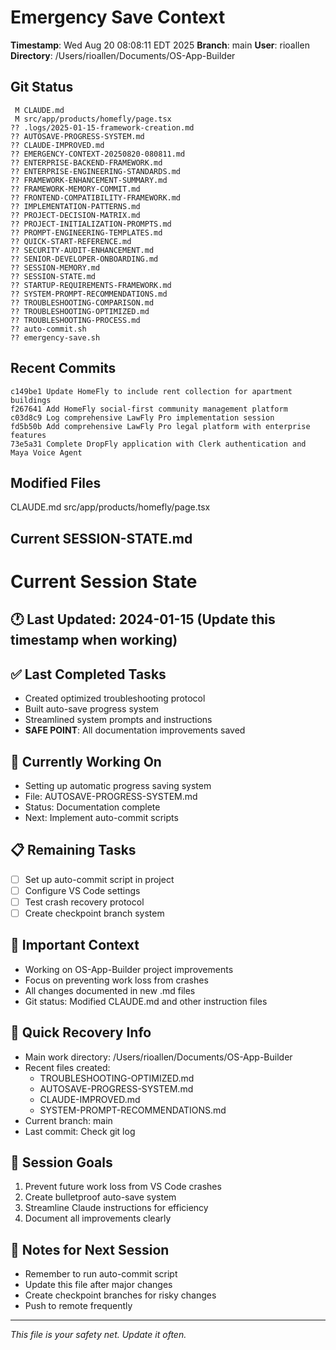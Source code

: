 # Emergency Save Context
**Timestamp**: Wed Aug 20 08:08:11 EDT 2025
**Branch**: main
**User**: rioallen
**Directory**: /Users/rioallen/Documents/OS-App-Builder

## Git Status
```
 M CLAUDE.md
 M src/app/products/homefly/page.tsx
?? .logs/2025-01-15-framework-creation.md
?? AUTOSAVE-PROGRESS-SYSTEM.md
?? CLAUDE-IMPROVED.md
?? EMERGENCY-CONTEXT-20250820-080811.md
?? ENTERPRISE-BACKEND-FRAMEWORK.md
?? ENTERPRISE-ENGINEERING-STANDARDS.md
?? FRAMEWORK-ENHANCEMENT-SUMMARY.md
?? FRAMEWORK-MEMORY-COMMIT.md
?? FRONTEND-COMPATIBILITY-FRAMEWORK.md
?? IMPLEMENTATION-PATTERNS.md
?? PROJECT-DECISION-MATRIX.md
?? PROJECT-INITIALIZATION-PROMPTS.md
?? PROMPT-ENGINEERING-TEMPLATES.md
?? QUICK-START-REFERENCE.md
?? SECURITY-AUDIT-ENHANCEMENT.md
?? SENIOR-DEVELOPER-ONBOARDING.md
?? SESSION-MEMORY.md
?? SESSION-STATE.md
?? STARTUP-REQUIREMENTS-FRAMEWORK.md
?? SYSTEM-PROMPT-RECOMMENDATIONS.md
?? TROUBLESHOOTING-COMPARISON.md
?? TROUBLESHOOTING-OPTIMIZED.md
?? TROUBLESHOOTING-PROCESS.md
?? auto-commit.sh
?? emergency-save.sh
```

## Recent Commits
```
c149be1 Update HomeFly to include rent collection for apartment buildings
f267641 Add HomeFly social-first community management platform
c03d8c9 Log comprehensive LawFly Pro implementation session
fd5b50b Add comprehensive LawFly Pro legal platform with enterprise features
73e5a31 Complete DropFly application with Clerk authentication and Maya Voice Agent
```

## Modified Files
CLAUDE.md
src/app/products/homefly/page.tsx

## Current SESSION-STATE.md
# Current Session State

## 🕐 Last Updated: 2024-01-15 (Update this timestamp when working)

## ✅ Last Completed Tasks
- Created optimized troubleshooting protocol
- Built auto-save progress system
- Streamlined system prompts and instructions
- **SAFE POINT**: All documentation improvements saved

## 🔄 Currently Working On
- Setting up automatic progress saving system
- File: AUTOSAVE-PROGRESS-SYSTEM.md
- Status: Documentation complete
- Next: Implement auto-commit scripts

## 📋 Remaining Tasks
- [ ] Set up auto-commit script in project
- [ ] Configure VS Code settings
- [ ] Test crash recovery protocol
- [ ] Create checkpoint branch system

## 🚨 Important Context
- Working on OS-App-Builder project improvements
- Focus on preventing work loss from crashes
- All changes documented in new .md files
- Git status: Modified CLAUDE.md and other instruction files

## 💾 Quick Recovery Info
- Main work directory: /Users/rioallen/Documents/OS-App-Builder
- Recent files created:
  - TROUBLESHOOTING-OPTIMIZED.md
  - AUTOSAVE-PROGRESS-SYSTEM.md
  - CLAUDE-IMPROVED.md
  - SYSTEM-PROMPT-RECOMMENDATIONS.md
- Current branch: main
- Last commit: Check git log

## 🎯 Session Goals
1. Prevent future work loss from VS Code crashes
2. Create bulletproof auto-save system
3. Streamline Claude instructions for efficiency
4. Document all improvements clearly

## 📝 Notes for Next Session
- Remember to run auto-commit script
- Update this file after major changes
- Create checkpoint branches for risky changes
- Push to remote frequently

---
*This file is your safety net. Update it often.*
